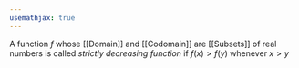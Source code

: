 ```yaml
---
usemathjax: true
---
```


A function $f$ whose [[Domain]] and [[Codomain]] are [[Subsets]] of real numbers is called *strictly decreasing function* if $f(x) > f(y)$ whenever $x > y$